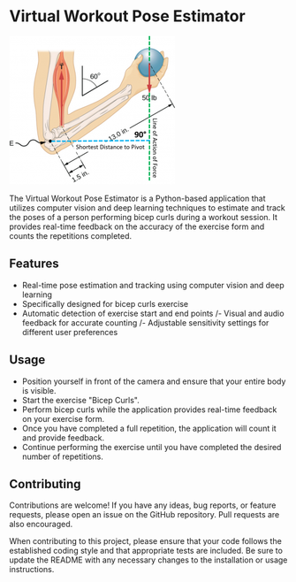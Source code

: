 # Virtual Workout Pose Estimator

![Virtual Workout Pose Estimator Logo](Action-300x268.png)

The Virtual Workout Pose Estimator is a Python-based application that utilizes computer vision and deep learning techniques to estimate and track the poses of a person performing bicep curls during a workout session. It provides real-time feedback on the accuracy of the exercise form and counts the repetitions completed.

## Features

- Real-time pose estimation and tracking using computer vision and deep learning
- Specifically designed for bicep curls exercise
- Automatic detection of exercise start and end points
/- Visual and audio feedback for accurate counting
/- Adjustable sensitivity settings for different user preferences

## Usage

- Position yourself in front of the camera and ensure that your entire body is visible.
- Start the exercise "Bicep Curls".
- Perform bicep curls while the application provides real-time feedback on your exercise form.
- Once you have completed a full repetition, the application will count it and provide feedback.
- Continue performing the exercise until you have completed the desired number of repetitions.

## Contributing
Contributions are welcome! If you have any ideas, bug reports, or feature requests, please open an issue on the GitHub repository. Pull requests are also encouraged.

When contributing to this project, please ensure that your code follows the established coding style and that appropriate tests are included. Be sure to update the README with any necessary changes to the installation or usage instructions.
